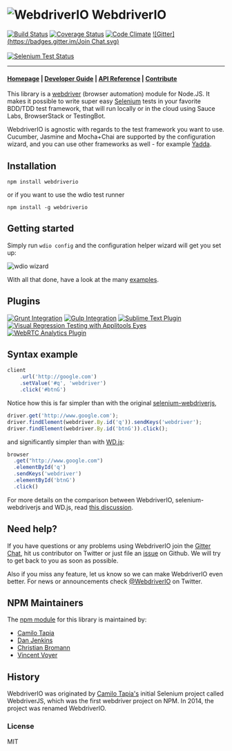 ![WebdriverIO](http://www.christian-bromann.com/wdio.png)
WebdriverIO
===========

[![Build Status](https://travis-ci.org/webdriverio/webdriverio.png?branch=master)](https://travis-ci.org/webdriverio/webdriverio) [![Coverage Status](https://coveralls.io/repos/webdriverio/webdriverio/badge.png?branch=master&)](https://coveralls.io/r/webdriverio/webdriverio?branch=master) [![Code Climate](https://codeclimate.com/github/webdriverio/webdriverio/badges/gpa.svg)](https://codeclimate.com/github/webdriverio/webdriverio) [![Gitter](https://badges.gitter.im/Join Chat.svg)](https://gitter.im/webdriverio/webdriverio?utm_source=badge&utm_medium=badge&utm_campaign=pr-badge&utm_content=badge)
<br><br>
[![Selenium Test Status](https://saucelabs.com/browser-matrix/webdriverio.svg)](https://saucelabs.com/u/webdriverio)

***

#### [Homepage](http://webdriver.io) | [Developer Guide](http://webdriver.io/guide.html) | [API Reference](http://webdriver.io/api.html) | [Contribute](http://webdriver.io/contribute.html)

This library is a [webdriver](https://w3c.github.io/webdriver/webdriver-spec.html)
(browser automation) module for Node.JS. It makes it possible to write
super easy [Selenium](https://en.wikipedia.org/wiki/Selenium_(software)) tests in your favorite
BDD/TDD test framework, that will run locally or in the cloud using Sauce Labs, BrowserStack or TestingBot.

WebdriverIO is agnostic with regards to the test framework you want to use. Cucumber, Jasmine and Mocha+Chai
are supported by the configuration wizard, and you can use other frameworks as well - for example
[Yadda](https://github.com/webdriverio/cucumber-boilerplate).

## Installation

```shell
npm install webdriverio
```

or if you want to use the wdio test runner

```shell
npm install -g webdriverio
```

## Getting started

Simply run `wdio config` and the configuration helper wizard will get you set up:

![wdio wizard](http://webdriver.io/images/config-utility.gif)

With all that done, have a look at the many [examples](examples/).

## Plugins

[![Grunt Integration](http://webdriver.io/images/plugins/grunt.png)](https://github.com/webdriverio/grunt-webdriver)
[![Gulp Integration](http://webdriver.io/images/plugins/gulp.png)](https://github.com/webdriverio/gulp-webdriver)
[![Sublime Text Plugin](http://webdriver.io/images/plugins/sublime.png)](https://packagecontrol.io/packages/WebdriverIO)
[![Visual Regression Testing with Applitools Eyes](http://webdriver.io/images/plugins/applitools.png)](https://github.com/webdriverio/webdrivercss#applitools-eyes-support)
[![WebRTC Analytics Plugin](http://webdriver.io/images/plugins/webrtc.png)](https://github.com/webdriverio/webdriverrtc)

## Syntax example

```js
client
    .url('http://google.com')
    .setValue('#q', 'webdriver')
    .click('#btnG')
```

Notice how this is far simpler than with the original [selenium-webdriverjs](https://github.com/SeleniumHQ/selenium/wiki/WebDriverJs),

```js
driver.get('http://www.google.com');
driver.findElement(webdriver.By.id('q')).sendKeys('webdriver');
driver.findElement(webdriver.By.id('btnG')).click();
```

and significantly simpler than with [WD.js](https://github.com/admc/wd):

```js
browser
  .get("http://www.google.com")
  .elementById('q')
  .sendKeys('webdriver')
  .elementById('btnG')
  .click()
```

For more details on the comparison between WebdriverIO, selenium-webdriverjs and WD.js,
read [this discussion](https://github.com/webdriverio/webdriverio/issues/138).

## Need help?

If you have questions or any problems using WebdriverIO join the [Gitter Chat](https://gitter.im/webdriverio/webdriverio), hit us contributor on
Twitter or just file an [issue](https://github.com/webdriverio/webdriverio/issues) on Github. We will try to get back to you as soon as possible.

Also if you miss any feature, let us know so we can make WebdriverIO even better. For news or
announcements check [@WebdriverIO](http://twitter.com/webdriverio) on Twitter.


## NPM Maintainers

The [npm module](https://www.npmjs.com/package/webdriverio) for this library is maintained by:

* [Camilo Tapia](http://github.com/Camme)
* [Dan Jenkins](http://github.com/danjenkins)
* [Christian Bromann](https://github.com/christian-bromann)
* [Vincent Voyer](https://github.com/vvo)


## History

WebdriverIO was originated by [Camilo Tapia's](https://github.com/camme) initial
Selenium project called WebdriverJS, which was the first webdriver project on NPM.
In 2014, the project was renamed WebdriverIO.


### License

MIT
